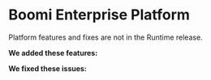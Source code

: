 #  Boomi Enterprise Platform

<head>
  <meta name="guidename" content="Release Notes"/>
  <meta name="context" content="GUID-8e9926b6-37df-49dc-9351-e00b7c89e3a0"/>
</head>

Platform features and fixes are not in the Runtime release.

**We added these features:**




**We fixed these issues:**

